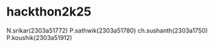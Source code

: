 # hackthon2k25
N.srikar(2303a51772)
P.sathwik(2303a51780)
ch.sushanth(2303a1750)
P.koushik(2303a51912)
